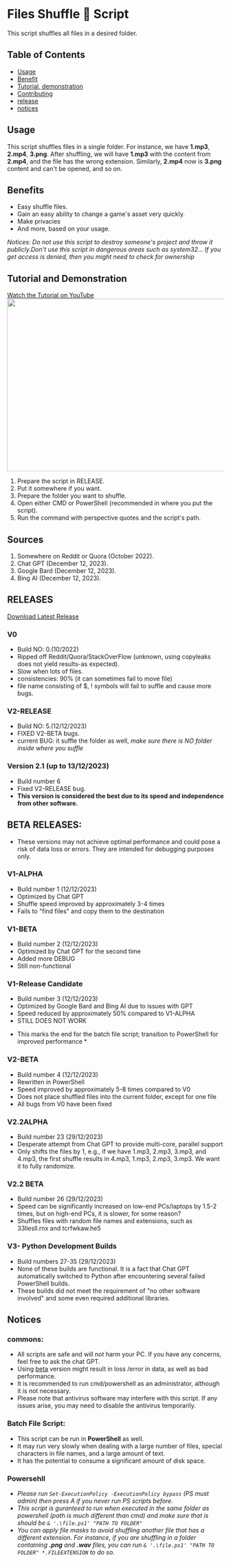 # Files Shuffle 🔀 Script

This script shuffles all files in a desired folder.
## Table of Contents
- [Usage](#Usage)
- [Benefit](#Benefits)
- [Tutorial, demonstration](#tutorial-and-demonstration)
- [Contributing](#Sources)
- [release](#RELEASES)
- [notices](#Notices)
## Usage

This script shuffles files in a single folder. For instance, we have **1.mp3**, **2.mp4**, **3.png**. After shuffling, we will have **1.mp3** with the content from **2.mp4**, and the file has the wrong extension. Similarly, **2.mp4** now is **3.png** content and can't be opened, and so on.

## Benefits

- Easy shuffle files.
- Gain an easy ability to change a game's asset very quickly.
- Make privacies
- And more, based on your usage.

*Notices: Do not use this script to destroy someone's project and throw it publicly.Don't use this script in dangerous areas such as system32... If you get access is denied, then you might need to check for ownership*

## Tutorial and Demonstration

[Watch the Tutorial on YouTube](https://www.youtube.com/watch?v=PlXB3b-kXtk)
<a href="https://www.youtube.com/watch?v=PlXB3b-kXtk">
    <img src="https://img.youtube.com/vi/PlXB3b-kXtk/hqdefault.jpg" width="600" height="400" />
</a>
1. Prepare the script in RELEASE.
2. Put it somewhere if you want.
3. Prepare the folder you want to shuffle.
4. Open either CMD or PowerShell (recommended in where you put the script).
5. Run the command with perspective quotes and the script's path.

## Sources

1. Somewhere on Reddit or Quora (October 2022).
2. Chat GPT (December 12, 2023).
3. Google Bard (December 12, 2023).
4. Bing AI (December 12, 2023).

## RELEASES
[Download Latest Release](https://github.com/wikiepeidia/files-shuffle-script/releases)
### V0

- Build NO: 0.(10/2022)
- Ripped off Reddit/Quora/StackOverFlow (unknown, using copyleaks does not yield results-as expected).
- Slow when lots of files.
- consistencies: 90% (it can sometimes fail to move file)
- file name consisting of $, ! symbols will fail to suffle and cause more bugs.


### V2-RELEASE

- Build NO: 5.(12/12/2023)
- FIXED V2-BETA bugs.
- current BUG: it suffle the folder as well, *make sure there is NO folder inside where you suffle*

### Version 2.1 (up to 13/12/2023)
- Build number 6
- Fixed V2-RELEASE bug.
- **This version is considered the best due to its speed and independence from other software.**
## BETA RELEASES:
- These versions may not achieve optimal performance and could pose a risk of data loss or errors. They are intended for debugging purposes only.
### V1-ALPHA
- Build number 1 (12/12/2023)
- Optimized by Chat GPT
- Shuffle speed improved by approximately 3-4 times
- Fails to "find files" and copy them to the destination

### V1-BETA
- Build number 2 (12/12/2023)
- Optimized by Chat GPT for the second time
- Added more DEBUG
- Still non-functional

### V1-Release Candidate
- Build number 3 (12/12/2023)
- Optimized by Google Bard and Bing AI due to issues with GPT
- Speed reduced by approximately 50% compared to V1-ALPHA
- STILL DOES NOT WORK
* This marks the end for the batch file script; transition to PowerShell for improved performance *

### V2-BETA
- Build number 4 (12/12/2023)
- Rewritten in PowerShell
- Speed improved by approximately 5-8 times compared to V0
- Does not place shuffled files into the current folder, except for one file
- All bugs from V0 have been fixed

### V2.2ALPHA
- Build number 23 (29/12/2023)
- Desperate attempt from Chat GPT to provide multi-core, parallel support
- Only shifts the files by 1, e.g., if we have 1.mp3, 2.mp3, 3.mp3, and 4.mp3, the first shuffle results in 4.mp3, 1.mp3, 2.mp3, 3.mp3. We want it to fully randomize.

### V2.2 BETA
- Build number 26 (29/12/2023)
- Speed can be significantly increased on low-end PCs/laptops by 1.5-2 times, but on high-end PCs, it is slower, for some reason?
- Shuffles files with random file names and extensions, such as 33liesll.rnx and tcrfwkaw.he5

### V3- Python Development Builds
- Build numbers 27-35 (29/12/2023)
- None of these builds are functional. It is a fact that Chat GPT automatically switched to Python after encountering several failed PowerShell builds.
- These builds did not meet the requirement of "no other software involved" and some even required additional libraries.
## Notices
### commons:
- All scripts are safe and will not harm your PC. If you have any concerns, feel free to ask the chat GPT.
- Using [beta](#beta-releases) version might result in loss /error in data, as well as bad performance.
- It is recommended to run cmd/powershell as an administrator, although it is not  necessary.
- Please note that antivirus software may interfere with this script. If any issues arise, you may need to disable the antivirus temporarily.
### Batch File Script:
- This script can be run in **PowerShell** as well.
- It may run very slowly when dealing with a large number of files, special characters in file names, and a large amount of text.
- It has the potential to consume a significant amount of disk space.
### Powersehll
- *Please run `Set-ExecutionPolicy -ExecutionPolicy bypass` (PS must admin) then press A if you never run PS scripts before.*
- *This script is guranteed to run when executed in the same folder as powershell (path is much different than cmd) and make sure that is should be `& '.\file.ps1' "PATH TO FOLDER"`*
- *You can apply file masks to avoid shuffling another file that has a different extension. For instance, if you are shuffling in a folder containing **.png** and **.wav** files, you can run `& '.\file.ps1' "PATH TO FOLDER" *.FILEEXTENSION` to do so.*
